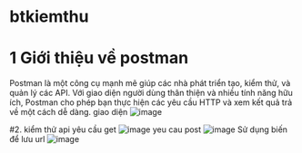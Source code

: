 # btkiemthu
# 1 Giới thiệu về postman
Postman là một công cụ mạnh mẽ giúp các nhà phát triển tạo, kiểm thử, và quản lý các API. Với giao diện người dùng thân thiện và nhiều tính năng hữu ích, Postman cho phép bạn thực hiện các yêu cầu HTTP và xem kết quả trả về một cách dễ dàng.
giao diện
![image](/img/giaodien.png)

#2. kiểm thử api 
yêu cầu get
![image](/img/get.png)
yeu cau post
![image](/img/pót.png)
Sử dụng biến để lưu url
![image](/img/u.png)
